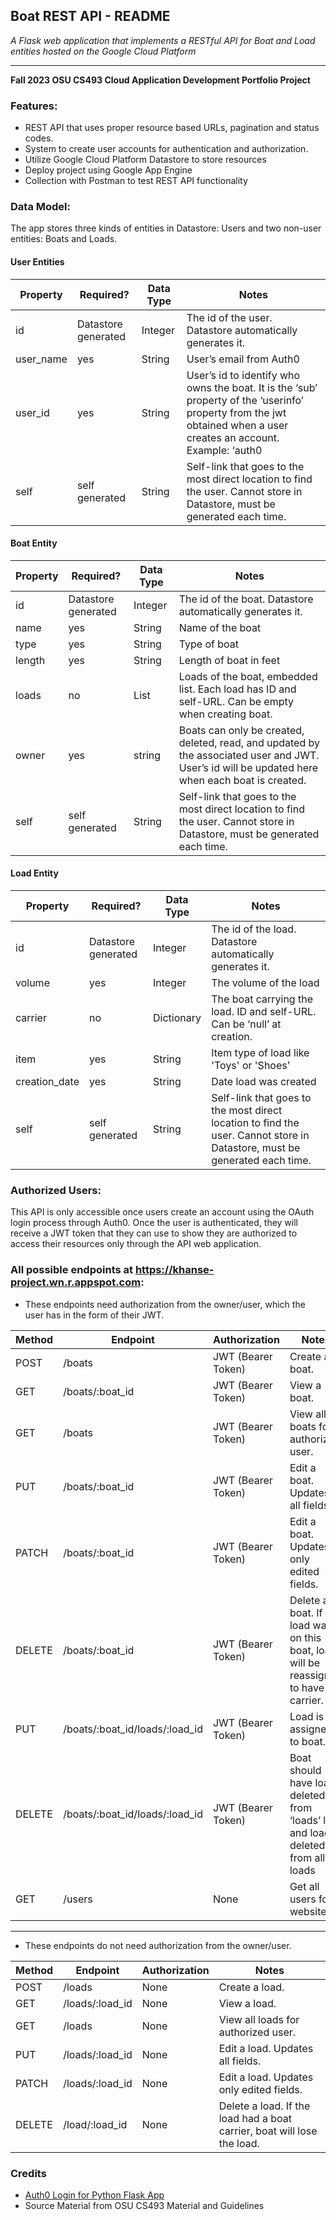 ## Boat REST API - README
_A Flask web application that implements a RESTful API for Boat and Load entities hosted on the Google Cloud Platform_
____
**Fall 2023 OSU CS493 Cloud Application Development Portfolio Project**

### Features:
- REST API that uses proper resource based URLs, pagination and status codes.
- System to create user accounts for authentication and authorization.
- Utilize Google Cloud Platform Datastore to store resources
- Deploy project using Google App Engine
- Collection with Postman to test REST API functionality

### Data Model:
The app stores three kinds of entities in Datastore: Users and two non-user entities: Boats and Loads. 

#### User Entities

Property | Required? | Data Type | Notes 
--- | --- | --- | --- 
id | Datastore generated | Integer | The id of the user. Datastore automatically generates it. | 
user_name | yes | String | User’s email from Auth0 | 
user_id | yes | String | User’s id to identify who owns the boat. It is the ‘sub’ property of the ‘userinfo’ property from the jwt obtained when a user creates an account. Example: ‘auth0|8o34naq8765efc8jl89df92p’ | 
self | self generated | String | Self-link that goes to the most direct location to find the user. Cannot store in Datastore, must be generated each time. | 

#### Boat Entity

Property | Required? | Data Type | Notes 
--- | --- | --- | --- 
id | Datastore generated | Integer | The id of the boat. Datastore automatically generates it. | 
name | yes | String | Name of the boat | 
type | yes | String | Type of boat | 
length | yes | String | Length of boat in feet | 
loads | no | List | Loads of the boat, embedded list. Each load has ID and self-URL. Can be empty when creating boat. | 
owner | yes | string | Boats can only be created, deleted, read, and updated by the associated user and JWT. User’s id will be updated here when each boat is created. | 
self | self generated | String | Self-link that goes to the most direct location to find the user. Cannot store in Datastore, must be generated each time. | 

#### Load Entity

Property | Required? | Data Type | Notes 
--- | --- | --- | --- 
id | Datastore generated | Integer | The id of the load. Datastore automatically generates it. | 
volume | yes | Integer | The volume of the load | 
carrier | no | Dictionary | The boat carrying the load. ID and self-URL. Can be ‘null’ at creation. | 
item | yes | String | Item type of load like 'Toys' or 'Shoes' |
creation_date | yes | String | Date load was created |
self | self generated | String | Self-link that goes to the most direct location to find the user. Cannot store in Datastore, must be generated each time. | 

### Authorized Users:
This API is only accessible once users create an account using the OAuth login process through Auth0. Once the user is authenticated, they will receive a JWT token that they can use to show they are authorized to access their resources only through the API web application. 

### All possible endpoints at https://khanse-project.wn.r.appspot.com:

* These endpoints need authorization from the owner/user, which the user has in the form of their JWT.

Method | Endpoint | Authorization | Notes 
--- | --- | --- | --- 
POST | /boats | JWT (Bearer Token) | Create a boat.
GET | /boats/:boat_id | JWT (Bearer Token) | View a boat.
GET | /boats | JWT (Bearer Token) | View all boats for authorized user.
PUT | /boats/:boat_id | JWT (Bearer Token) | Edit a boat. Updates all fields. 
PATCH | /boats/:boat_id | JWT (Bearer Token) | Edit a boat. Updates only edited fields. 
DELETE | /boats/:boat_id | JWT (Bearer Token) | Delete a boat. If load was on this boat, load will be reassigned to have no carrier.
PUT | /boats/:boat_id/loads/:load_id | JWT (Bearer Token) | Load is assigned to boat. 
DELETE | /boats/:boat_id/loads/:load_id | JWT (Bearer Token) | Boat should have load deleted from ‘loads’ list and load deleted from all loads
GET | /users | None | Get all users for website.
___
* These endpoints do not need authorization from the owner/user.
  
Method | Endpoint | Authorization | Notes 
--- | --- | --- | --- 
POST | /loads | None | Create a load.
GET | /loads/:load_id | None | View a load.
GET | /loads | None | View all loads for authorized user.
PUT | /loads/:load_id | None | Edit a load. Updates all fields. 
PATCH | /loads/:load_id | None | Edit a load. Updates only edited fields. 
DELETE | /load/:load_id | None | Delete a load. If the load had a boat carrier, boat will lose the load. 

### Credits
* [Auth0 Login for Python Flask App](https://auth0.com/docs/quickstart/webapp/python/interactive)
* Source Material from OSU CS493 Material and Guidelines

